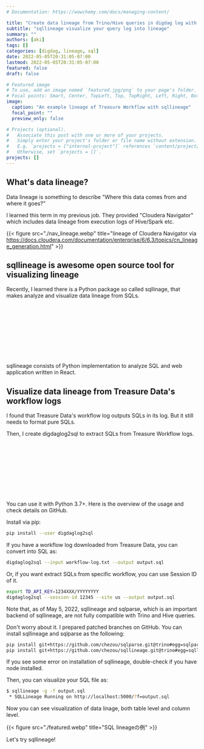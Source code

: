 ```yaml
---
# Documentation: https://wowchemy.com/docs/managing-content/

title: "Create data lineage from Trino/Hive queries in digdag log with Python"
subtitle: "sqllineage visualize your query log into lineage"
summary: ""
authors: [aki]
tags: []
categories: [digdag, lineage, sql]
date: 2022-05-05T20:31:05-07:00
lastmod: 2022-05-05T20:31:05-07:00
featured: false
draft: false

# Featured image
# To use, add an image named `featured.jpg/png` to your page's folder.
# Focal points: Smart, Center, TopLeft, Top, TopRight, Left, Right, BottomLeft, Bottom, BottomRight.
image:
  caption: "An example lineage of Treasure Workflow with sqllineage"
  focal_point: ""
  preview_only: false

# Projects (optional).
#   Associate this post with one or more of your projects.
#   Simply enter your project's folder or file name without extension.
#   E.g. `projects = ["internal-project"]` references `content/project/deep-learning/index.md`.
#   Otherwise, set `projects = []`.
projects: []
---
```


## What's data lineage?

Data lineage is something to describe "Where this data comes from and where it goes?"

I learned this term in my previous job. They provided "Cloudera Navigator" which includes data lineage from execution logs of Hive/Spark etc.

{{< figure src="./nav_lineage.webp" title="lineage of Cloudera Navigator via https://docs.cloudera.com/documentation/enterprise/6/6.3/topics/cn_lineage_generation.html" >}}

## sqllineage is awesome open source tool for visualizing lineage

Recently, I learned there is a Python package so called sqllinage, that makes analyze and visualize data lineage from SQLs.

<div class="iframely-embed"><div class="iframely-responsive" style="height: 140px; padding-bottom: 0;"><a href="https://github.com/reata/sqllineage" data-iframely-url="//iframely.net/4q6WPtz?card=small"></a></div></div><script async src="//iframely.net/embed.js" charset="utf-8"></script>

sqllineage consists of Python implementation to analyze SQL and web application written in React.

## Visualize data lineage from Treasure Data's workflow logs

I found that Treasure Data's workflow log outputs SQLs in its log. But it still needs to format pure SQLs.

Then, I create digdaglog2sql to extract SQLs from Treasure Workflow logs.

<div class="iframely-embed"><div class="iframely-responsive" style="height: 140px; padding-bottom: 0;"><a href="https://github.com/chezou/digdaglog2sql" data-iframely-url="//iframely.net/5Up1iQ9?card=small"></a></div></div><script async src="//iframely.net/embed.js" charset="utf-8"></script>

You can use it with Python 3.7+. Here is the overview of the usage and check details on GitHub.

Install via pip:

```sh
pip install --user digdaglog2sql
```

If you have a workflow log downloaded from Treasure Data, you can convert into SQL as:

```sh
digdaglog2sql --input workflow-log.txt --output output.sql
```

Or, if you want extract SQLs from specific workflow, you can use Session ID of it.

```sh
export TD_API_KEY=1234XXX/YYYYYYYY
digdaglog2sql --session-id 12345 --site us --output output.sql
```

Note that, as of May 5, 2022, sqllineage and sqlparse, which is an important backend of sqllineage, are not fully compatible with Trino and Hive queries.

Don't worry about it. I prepared patched branches on GitHub. You can install sqllineage and sqlparse as the following:

```sh
pip install git+https://github.com/chezou/sqlparse.git@trino#egg=sqlparse==0.4.3.dev0
pip install git+https://github.com/chezou/sqllineage.git@trino#egg=sqllineage==1.3.4
```

If you see some error on installation of sqllineage, double-check if you have node installed.

Then, you can visualize your SQL file as:

```sh
$ sqllineage -g -f output.sql
 * SQLLineage Running on http://localhost:5000/?f=output.sql
```

Now you can see visualization of data linage, both table level and column level.

{{< figure src="./featured.webp" title="SQL lineageの例" >}}

Let's try sqllineage!
